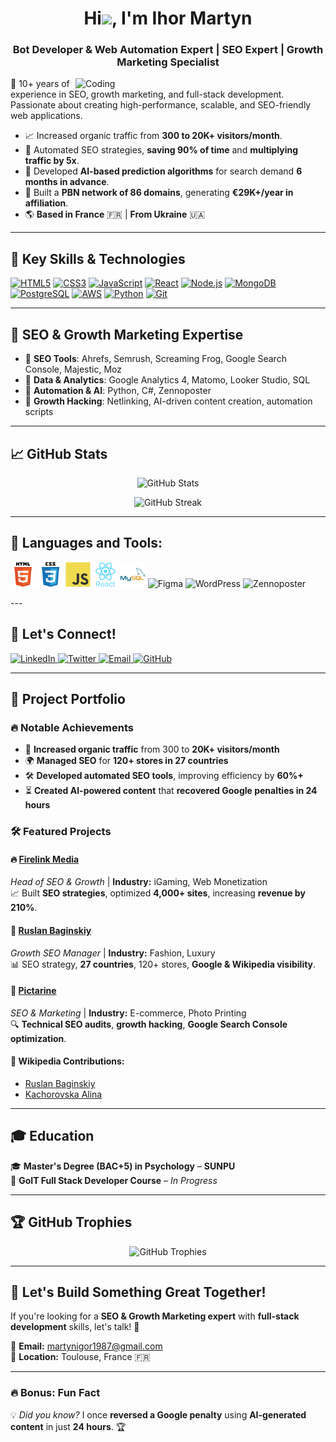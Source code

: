 <h1 align="center">Hi<span><img src="https://media.giphy.com/media/hvRJCLFzcasrR4ia7z/giphy.gif" width="30px"/></span>, I'm Ihor Martyn</h1>
<h3 align="center">Bot Developer & Web Automation Expert | SEO Expert | Growth Marketing Specialist</h3>

<img align="right" width="400" src="https://cdn.dribbble.com/users/1162077/screenshots/3848914/programmer.gif" alt="Coding"/>

🚀 10+ years of experience in SEO, growth marketing, and full-stack development. Passionate about creating high-performance, scalable, and SEO-friendly web applications.

- 📈 Increased organic traffic from **300 to 20K+ visitors/month**.
- 🚀 Automated SEO strategies, **saving 90% of time** and **multiplying traffic by 5x**.
- 🤖 Developed **AI-based prediction algorithms** for search demand **6 months in advance**.
- 🎯 Built a **PBN network of 86 domains**, generating **€29K+/year in affiliation**.
- 🌎 **Based in France** 🇫🇷 | **From Ukraine** 🇺🇦

---

## 📌 Key Skills & Technologies

<p align="left">
  <a href="https://developer.mozilla.org/en-US/docs/Web/HTML"><img src="https://img.shields.io/badge/HTML5-E34F26?logo=html5&logoColor=fff&style=flat" alt="HTML5"/></a>
  <a href="https://developer.mozilla.org/en-US/docs/Web/CSS"><img src="https://img.shields.io/badge/CSS3-1572B6?logo=css3&logoColor=fff&style=flat" alt="CSS3"/></a>
  <a href="https://developer.mozilla.org/en-US/docs/Web/JavaScript"><img src="https://img.shields.io/badge/JavaScript-F7DF1E?logo=javascript&logoColor=000&style=flat" alt="JavaScript"/></a>
  <a href="https://reactjs.org/"><img src="https://img.shields.io/badge/React-61DAFB?logo=react&logoColor=000&style=flat" alt="React"/></a>
  <a href="https://nodejs.org/"><img src="https://img.shields.io/badge/Node.js-339933?logo=node.js&logoColor=fff&style=flat" alt="Node.js"/></a>
  <a href="https://www.mongodb.com/"><img src="https://img.shields.io/badge/MongoDB-47A248?logo=mongodb&logoColor=fff&style=flat" alt="MongoDB"/></a>
  <a href="https://www.postgresql.org/"><img src="https://img.shields.io/badge/PostgreSQL-316192?logo=postgresql&logoColor=fff&style=flat" alt="PostgreSQL"/></a>
  <a href="https://aws.amazon.com/"><img src="https://img.shields.io/badge/AWS-FF9900?logo=amazon-aws&logoColor=fff&style=flat" alt="AWS"/></a>
  <a href="https://www.python.org/"><img src="https://img.shields.io/badge/Python-3776AB?logo=python&logoColor=fff&style=flat" alt="Python"/></a>
  <a href="https://git-scm.com/"><img src="https://img.shields.io/badge/Git-F05032?logo=git&logoColor=fff&style=flat" alt="Git"/></a>
</p>

---

## 🎯 SEO & Growth Marketing Expertise

- 🔹 **SEO Tools**: Ahrefs, Semrush, Screaming Frog, Google Search Console, Majestic, Moz
- 🔹 **Data & Analytics**: Google Analytics 4, Matomo, Looker Studio, SQL
- 🔹 **Automation & AI**: Python, C#, Zennoposter
- 🔹 **Growth Hacking**: Netlinking, AI-driven content creation, automation scripts

---

## 📈 GitHub Stats

<p align="center">
  <img src="https://github-readme-stats.vercel.app/api?username=MartynIgor&show_icons=true&theme=tokyonight" alt="GitHub Stats"/>
</p>
<p align="center">
  <img src="https://github-readme-streak-stats.herokuapp.com/?user=MartynIgor&theme=tokyonight" alt="GitHub Streak"/>
</p>

---
## 🌟 Languages and Tools:

<p align="left">
  <picture>
    <img src="https://raw.githubusercontent.com/devicons/devicon/master/icons/html5/html5-original-wordmark.svg" alt="HTML" width="40" height="40"/>
  </picture>
  <picture>
    <img src="https://raw.githubusercontent.com/devicons/devicon/master/icons/css3/css3-original-wordmark.svg" alt="CSS" width="40" height="40"/>
  </picture>
  <picture>
    <img src="https://raw.githubusercontent.com/devicons/devicon/master/icons/javascript/javascript-original.svg" alt="JavaScript" width="40" height="40"/>
  </picture>
  <picture>
    <img src="https://raw.githubusercontent.com/devicons/devicon/master/icons/react/react-original-wordmark.svg" alt="React" width="40" height="40"/>
  </picture>
  <picture>
    <img src="https://raw.githubusercontent.com/devicons/devicon/master/icons/mysql/mysql-original-wordmark.svg" alt="MySQL" width="40" height="40"/>
  </picture>
  <picture>
    <img src="https://www.vectorlogo.zone/logos/figma/figma-icon.svg" alt="Figma" width="40" height="40"/>
  </picture>
  <picture>
    <img src="https://profilinator.rishav.dev/skills-assets/wordpress.png" alt="WordPress" width="40" height="40"/>
  </picture>
  <picture>
    <img src="https://www.formation-zennoposter.com/wp-content/uploads/2021/01/maitriser-zennoposter.png" alt="Zennoposter" width="40" height="40"/>
  </picture>
</p>
---

## 🤝 Let's Connect!

<p align="left">
  <picture>
    <a href="https://www.linkedin.com/in/ihor-martyn-1a6615100/" target="_blank">
      <img src="https://raw.githubusercontent.com/danielcranney/readme-generator/main/public/icons/socials/linkedin.svg" alt="LinkedIn" width="40" height="40"/>
    </a>
  </picture>
  <picture>
    <a href="https://x.com/martyn_igor" target="_blank">
      <img src="https://raw.githubusercontent.com/danielcranney/readme-generator/main/public/icons/socials/twitter.svg" alt="Twitter" width="40" height="40"/>
    </a>
  </picture>
  <picture>
    <a href="mailto:martynigor1987@gmail.com">
      <img src="https://upload.wikimedia.org/wikipedia/commons/4/4e/Gmail_Icon.png" alt="Email" width="40" height="40"/>
    </a>
  </picture>
  <picture>
    <a href="https://github.com/MartynIgor" target="_blank">
      <img src="https://upload.wikimedia.org/wikipedia/commons/9/91/Octicons-mark-github.svg" alt="GitHub" width="40" height="40"/>
    </a>
  </picture>
</p>


---

## 💼 Project Portfolio

### 🔥 Notable Achievements
- 🚀 **Increased organic traffic** from 300 to **20K+ visitors/month**
- 🌍 **Managed SEO** for **120+ stores in 27 countries**
- 🛠 **Developed automated SEO tools**, improving efficiency by **60%+**
- ⏳ **Created AI-powered content** that **recovered Google penalties in 24 hours**

### 🛠 Featured Projects

#### 🔥 [Firelink Media](https://firelink.media/#home)
*Head of SEO & Growth* | **Industry:** iGaming, Web Monetization  
📈 Built **SEO strategies**, optimized **4,000+ sites**, increasing **revenue by 210%**.  

#### 🎩 [Ruslan Baginskiy](https://ruslanbaginskiy.com/)
*Growth SEO Manager* | **Industry:** Fashion, Luxury  
📊 SEO strategy, **27 countries**, 120+ stores, **Google & Wikipedia visibility**.  

#### 📸 [Pictarine](https://pictarine.com/)
*SEO & Marketing* | **Industry:** E-commerce, Photo Printing  
🔍 **Technical SEO audits**, **growth hacking**, **Google Search Console optimization**.  

#### 📖 Wikipedia Contributions:
- [Ruslan Baginskiy](https://en.wikipedia.org/wiki/Ruslan_Baginskiy)
- [Kachorovska Alina](https://en.wikipedia.org/wiki/Kachorovska_Alina)

---

## 🎓 Education

🎓 **Master's Degree (BAC+5) in Psychology** – **SUNPU**  
🎯 **GoIT Full Stack Developer Course** – *In Progress*

---

## 🏆 GitHub Trophies

<p align="center">
  <img src="https://github-profile-trophy.vercel.app/?username=MartynIgor&theme=flat&no-bg=true&no-frame=true&margin-w=15" alt="GitHub Trophies"/>
</p>

---

## 🚀 Let's Build Something Great Together!

If you're looking for a **SEO & Growth Marketing expert** with **full-stack development** skills, let's talk! 🎯  

📩 **Email:** martynigor1987@gmail.com  
📍 **Location:** Toulouse, France 🇫🇷  

---

### 🔥 **Bonus: Fun Fact**
💡 *Did you know?* I once **reversed a Google penalty** using **AI-generated content** in just **24 hours**. 🏆
